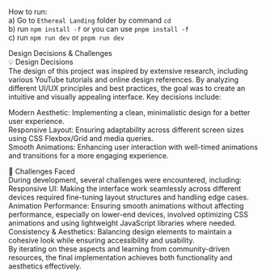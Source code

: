 How to run:<br />
a) Go to `Ethereal Landing` folder by command `cd `<br />
b) run `npm install -f` or you can use `pnpm install -f`<br />
c) run `npm run dev` or `pnpm run dev`<br />

Design Decisions & Challenges<br />
💡 Design Decisions<br />
The design of this project was inspired by extensive research, including various YouTube tutorials and online design references. By analyzing different UI/UX principles and best practices, the goal was to create an intuitive and visually appealing interface. Key decisions include:<br />

Modern Aesthetic: Implementing a clean, minimalistic design for a better user experience.<br />
Responsive Layout: Ensuring adaptability across different screen sizes using CSS Flexbox/Grid and media queries.<br />
Smooth Animations: Enhancing user interaction with well-timed animations and transitions for a more engaging experience.<br />

🚀 Challenges Faced<br />
During development, several challenges were encountered, including:<br />
Responsive UI: Making the interface work seamlessly across different devices required fine-tuning layout structures and handling edge cases.<br />
Animation Performance: Ensuring smooth animations without affecting performance, especially on lower-end devices, involved optimizing CSS animations and using lightweight JavaScript libraries where needed.<br />
Consistency & Aesthetics: Balancing design elements to maintain a cohesive look while ensuring accessibility and usability.<br />
By iterating on these aspects and learning from community-driven resources, the final implementation achieves both functionality and aesthetics effectively.<br />
